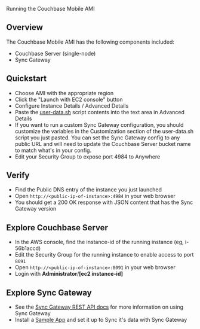 
Running the Couchbase Mobile AMI

## Overview

The Couchbase Mobile AMI has the following components included:

* Couchbase Server (single-node)
* Sync Gateway

## Quickstart

* Choose AMI with the appropriate region
* Click the "Launch with EC2 console" button
* Configure Instance Details / Advanced Details
* Paste the [user-data.sh](https://raw.githubusercontent.com/couchbase/build/master/scripts/jenkins/mobile/ami/user-data.sh) script contents into the text area in Advanced Details
* If you want to run a custom Sync Gateway configuration, you should customize the variables in the Customization section of the user-data.sh script you just pasted.  You can set the Sync Gateway config to any public URL and will need to update the Couchbase Server bucket name to match what's in your config.
* Edit your Security Group to expose port 4984 to Anywhere

## Verify

* Find the Public DNS entry of the instance you just launched
* Open `http://<public-ip-of-instance>:4984` in your web browser
* You should get a 200 OK response with JSON content that has the Sync Gateway version

## Explore Couchbase Server

* In the AWS console, find the instance-id of the running instance (eg, i-56b1accd)
* Edit the Security Group for the running instance to enable access to port `8091`
* Open `http://<public-ip-of-instance>:8091` in your web browser
* Login with **Administrator**/**[ec2 instance-id]**

## Explore Sync Gateway

* See the [Sync Gateway REST API docs](http://developer.couchbase.com/documentation/mobile/1.2/develop/references/sync-gateway/index.html) for more information on using Sync Gateway
* Install a [Sample App](http://developer.couchbase.com/documentation/mobile/current/develop/samples/samples/index.html) and set it up to Sync it's data with Sync Gateway
